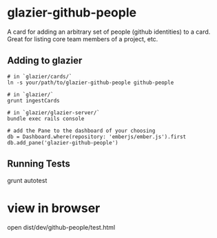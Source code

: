 glazier-github-people
======================

A card for adding an arbitrary set of people (github identities) to
a card. Great for listing core team members of a project, etc.


## Adding to glazier

    # in `glazier/cards/`
    ln -s your/path/to/glazier-github-people github-people

    # in `glazier/`
    grunt ingestCards

    # in `glazier/glazier-server/`
    bundle exec rails console

    # add the Pane to the dashboard of your choosing
    db = Dashboard.where(repository: 'emberjs/ember.js').first
    db.add_pane('glazier-github-people')


## Running Tests
  grunt autotest

  # view in browser
  open dist/dev/github-people/test.html
